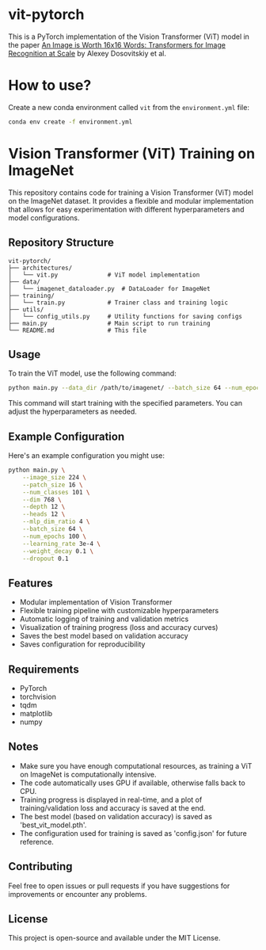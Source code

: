 # vit-pytorch

This is a PyTorch implementation of the Vision Transformer (ViT) model in the paper [An Image is Worth 16x16 Words: Transformers for Image Recognition at Scale](https://arxiv.org/abs/2010.11929) by Alexey Dosovitskiy et al.

# How to use?

Create a new conda environment called `vit` from the `environment.yml` file:

```bash
conda env create -f environment.yml
```

# Vision Transformer (ViT) Training on ImageNet

This repository contains code for training a Vision Transformer (ViT) model on the ImageNet dataset. It provides a flexible and modular implementation that allows for easy experimentation with different hyperparameters and model configurations.

## Repository Structure

```
vit-pytorch/
├── architectures/
│   └── vit.py              # ViT model implementation
├── data/
│   └── imagenet_dataloader.py  # DataLoader for ImageNet
├── training/
│   └── train.py            # Trainer class and training logic
├── utils/
│   └── config_utils.py     # Utility functions for saving configs
├── main.py                 # Main script to run training
└── README.md               # This file
```

## Usage

To train the ViT model, use the following command:

```bash
python main.py --data_dir /path/to/imagenet/ --batch_size 64 --num_epochs 100 --learning_rate 3e-4 --weight_decay 0.1
```

This command will start training with the specified parameters. You can adjust the hyperparameters as needed.

## Example Configuration

Here's an example configuration you might use:

```bash
python main.py \
    --image_size 224 \
    --patch_size 16 \
    --num_classes 101 \
    --dim 768 \
    --depth 12 \
    --heads 12 \
    --mlp_dim_ratio 4 \
    --batch_size 64 \
    --num_epochs 100 \
    --learning_rate 3e-4 \
    --weight_decay 0.1 \
    --dropout 0.1
```

## Features

- Modular implementation of Vision Transformer
- Flexible training pipeline with customizable hyperparameters
- Automatic logging of training and validation metrics
- Visualization of training progress (loss and accuracy curves)
- Saves the best model based on validation accuracy
- Saves configuration for reproducibility

## Requirements

- PyTorch
- torchvision
- tqdm
- matplotlib
- numpy

## Notes

- Make sure you have enough computational resources, as training a ViT on ImageNet is computationally intensive.
- The code automatically uses GPU if available, otherwise falls back to CPU.
- Training progress is displayed in real-time, and a plot of training/validation loss and accuracy is saved at the end.
- The best model (based on validation accuracy) is saved as 'best_vit_model.pth'.
- The configuration used for training is saved as 'config.json' for future reference.

## Contributing

Feel free to open issues or pull requests if you have suggestions for improvements or encounter any problems.

## License

This project is open-source and available under the MIT License.
